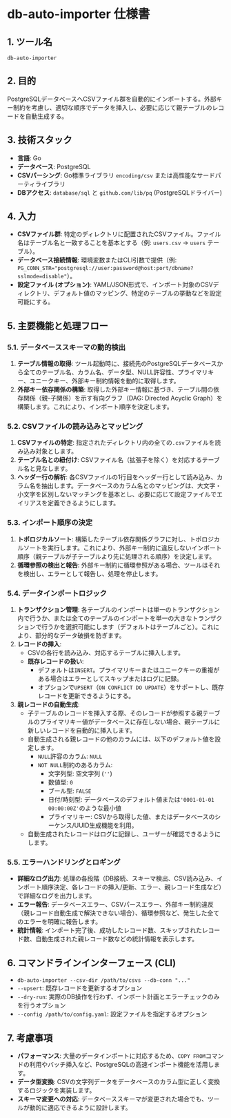 # db-auto-importer 仕様書

## 1. ツール名
`db-auto-importer`

## 2. 目的
PostgreSQLデータベースへCSVファイル群を自動的にインポートする。外部キー制約を考慮し、適切な順序でデータを挿入し、必要に応じて親テーブルのレコードを自動生成する。

## 3. 技術スタック
*   **言語**: Go
*   **データベース**: PostgreSQL
*   **CSVパーシング**: Go標準ライブラリ `encoding/csv` または高性能なサードパーティライブラリ
*   **DBアクセス**: `database/sql` と `github.com/lib/pq` (PostgreSQLドライバー)

## 4. 入力
*   **CSVファイル群**: 特定のディレクトリに配置されたCSVファイル。ファイル名はテーブル名と一致することを基本とする（例: `users.csv` -> `users` テーブル）。
*   **データベース接続情報**: 環境変数またはCLI引数で提供（例: `PG_CONN_STR="postgresql://user:password@host:port/dbname?sslmode=disable"`）。
*   **設定ファイル (オプション)**: YAML/JSON形式で、インポート対象のCSVディレクトリ、デフォルト値のマッピング、特定のテーブルの挙動などを設定可能にする。

## 5. 主要機能と処理フロー

### 5.1. データベーススキーマの動的検出
1.  **テーブル情報の取得**: ツール起動時に、接続先のPostgreSQLデータベースから全てのテーブル名、カラム名、データ型、NULL許容性、プライマリキー、ユニークキー、外部キー制約情報を動的に取得します。
2.  **外部キー依存関係の構築**: 取得した外部キー情報に基づき、テーブル間の依存関係（親-子関係）を示す有向グラフ（DAG: Directed Acyclic Graph）を構築します。これにより、インポート順序を決定します。

### 5.2. CSVファイルの読み込みとマッピング
1.  **CSVファイルの特定**: 指定されたディレクトリ内の全ての`.csv`ファイルを読み込み対象とします。
2.  **テーブル名との紐付け**: CSVファイル名（拡張子を除く）を対応するテーブル名と見なします。
3.  **ヘッダー行の解析**: 各CSVファイルの1行目をヘッダー行として読み込み、カラム名を抽出します。データベースのカラム名とのマッピングは、大文字・小文字を区別しないマッチングを基本とし、必要に応じて設定ファイルでエイリアスを定義できるようにします。

### 5.3. インポート順序の決定
1.  **トポロジカルソート**: 構築したテーブル依存関係グラフに対し、トポロジカルソートを実行します。これにより、外部キー制約に違反しないインポート順序（親テーブルが子テーブルより先に処理される順序）を決定します。
2.  **循環参照の検出と報告**: 外部キー制約に循環参照がある場合、ツールはそれを検出し、エラーとして報告し、処理を停止します。

### 5.4. データインポートロジック

1.  **トランザクション管理**: 各テーブルのインポートは単一のトランザクション内で行うか、または全てのテーブルのインポートを単一の大きなトランザクションで行うかを選択可能にします（デフォルトはテーブルごと）。これにより、部分的なデータ破損を防ぎます。
2.  **レコードの挿入**:
    *   CSVの各行を読み込み、対応するテーブルに挿入します。
    *   **既存レコードの扱い**:
        *   デフォルトは`INSERT`。プライマリキーまたはユニークキーの重複がある場合はエラーとしてスキップまたはログに記録。
        *   オプションで`UPSERT`（`ON CONFLICT DO UPDATE`）をサポートし、既存レコードを更新できるようにする。
3.  **親レコードの自動生成**:
    *   子テーブルのレコードを挿入する際、そのレコードが参照する親テーブルのプライマリキー値がデータベースに存在しない場合、親テーブルに新しいレコードを自動的に挿入します。
    *   自動生成される親レコードの他のカラムには、以下のデフォルト値を設定します。
        *   `NULL`許容のカラム: `NULL`
        *   `NOT NULL`制約のあるカラム:
            *   文字列型: 空文字列 (`''`)
            *   数値型: `0`
            *   ブール型: `FALSE`
            *   日付/時刻型: データベースのデフォルト値または`'0001-01-01 00:00:00Z'`のような最小値
            *   プライマリキー: CSVから取得した値、またはデータベースのシーケンス/UUID生成機能を利用。
    *   自動生成されたレコードはログに記録し、ユーザーが確認できるようにします。

### 5.5. エラーハンドリングとロギング
*   **詳細なログ出力**: 処理の各段階（DB接続、スキーマ検出、CSV読み込み、インポート順序決定、各レコードの挿入/更新、エラー、親レコード生成など）で詳細なログを出力します。
*   **エラー報告**: データベースエラー、CSVパースエラー、外部キー制約違反（親レコード自動生成で解決できない場合）、循環参照など、発生した全てのエラーを明確に報告します。
*   **統計情報**: インポート完了後、成功したレコード数、スキップされたレコード数、自動生成された親レコード数などの統計情報を表示します。

## 6. コマンドラインインターフェース (CLI)
*   `db-auto-importer --csv-dir /path/to/csvs --db-conn "..."`
*   `--upsert`: 既存レコードを更新するオプション
*   `--dry-run`: 実際のDB操作を行わず、インポート計画とエラーチェックのみを行うオプション
*   `--config /path/to/config.yaml`: 設定ファイルを指定するオプション

## 7. 考慮事項
*   **パフォーマンス**: 大量のデータインポートに対応するため、`COPY FROM`コマンドの利用やバッチ挿入など、PostgreSQLの高速インポート機能を活用します。
*   **データ型変換**: CSVの文字列データをデータベースのカラム型に正しく変換するロジックを実装します。
*   **スキーマ変更への対応**: データベーススキーマが変更された場合でも、ツールが動的に適応できるように設計します。
